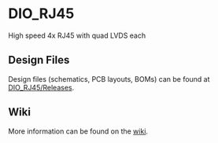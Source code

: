 # DIO_RJ45

High speed 4x RJ45 with quad LVDS each

## Design Files

Design files (schematics, PCB layouts, BOMs) can be found at [DIO_RJ45/Releases](https://github.com/sinara-hw/DIO_RJ45/releases).

## Wiki

More information can be found on the [wiki](https://github.com/sinara-hw/DIO_RJ45/wiki).
